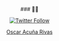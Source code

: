 <html>

<body>

<div align="center">
### 👋👋



[![Twitter Follow](https://img.shields.io/twitter/follow/Osssssssscar?color=1DA1F2&logo=twitter&style=for-the-badge)](https://twitter.com/intent/follow?screen_name=Osssssssscar)



  
  <div class="badge-base LI-profile-badge" data-locale="es_ES" data-size="medium" data-theme="dark" data-type="HORIZONTAL" data-vanity="oscar2046" data-version="v1"><a class="badge-base__link LI-simple-link" href="https://cl.linkedin.com/in/oscar2046?trk=profile-badge">Oscar Acuña Rivas</a></div>
              


</div>
  </body>
  <script src="https://platform.linkedin.com/badges/js/profile.js" async defer type="text/javascript"></script>
</html>
